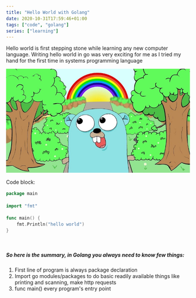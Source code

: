 ```yaml
---
title: "Hello World with Golang"
date: 2020-10-31T17:59:46+01:00
tags: ["code", "golang"]
series: ["learning"]
---
```


Hello world is first stepping stone while learning any new computer language.
Writing hello world in go was very exciting for me as I tried my hand for the first time in systems programming language

![Sample image](go-gopher.jpg)

Code block:

```go
package main

import "fmt"

func main() {
    fmt.Println("hello world")
}
```
&nbsp;
##### So here is the summary, in Golang you always need to know few things:
  1. First line of program is always package declaration
  2. Import go modules/packages to do basic readily available things like printing and scanning, make http requests
  3. func main() every program's entry point 